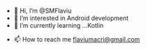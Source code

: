 - 👋 Hi, I’m @SMFlaviu
- 👀 I’m interested in Android development
- 🌱 I’m currently learning ...Kotlin
<!---  -- 💞️ I’m looking to collaborate on ... --->
- 📫 How to reach me flaviumacri@gmail.com

<!---
SMFlaviu/SMFlaviu is a ✨ special ✨ repository because its `README.md` (this file) appears on your GitHub profile.
You can click the Preview link to take a look at your changes.
--->
